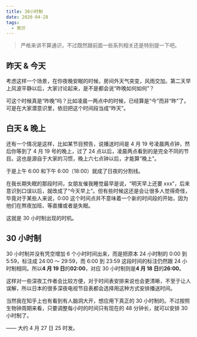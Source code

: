 ```yaml
---
title: 30小时制
date: 2020-04-28
tags:
  - 常识
---
```

> 严格来讲不算通识，不过既然跟前面一些系列相关还是特别提一下吧。

## 昨天 &amp; 今天

考虑这样一个场景，在你夜晚安眠的时候，房间外天气突变，风雨交加。第二天早上风波平静以后，大家讨论起来，是不是都会说“昨晚如何如何”？

可这个时候真是“昨晚”吗？比如凌晨一两点中的时候，已经算是“今”而非“昨”了。可是在大家潜意识里，依旧把这个时间段当成“昨天”。

## 白天 & 晚上

还有一个情况是这样，比如某节目预告，说播送时间是 4 月 19 号凌晨两点钟，然后你等到了 4 月 19 号的晚上，过了 24 点以后，凌晨两点看到的是完全不同的节目。这也是源自于大家的习惯，晚上六七点钟以后，才能算“晚上”。

于是上午 6:00 和下午 6:00（18:00）就成了日夜的分割线。

在我长期失眠的那段时间，女朋友催我睡觉最早是说，“明天早上还要 xxx”，后来意识到口误以后，就改成了“今天早上”。但有些时候这还是会让很多人觉得奇怪，毕竟对于某些人来说，0:00 这个时间点并不意味着一个新的时间段的开始，因为他们在熬夜加班、等直播或者是失眠。

这就是 30 小时制出现的时机。

## 30 小时制

30 小时制并没有凭空增加 6 个小时时间出来，而是把原本 24 小时制的 0:00 到 5:59，标注成 24:00 ～ 29:59，而 6:00 到 23:59 这段时间的标注仍然跟 24 小时制相同。所以**4 月 19 日**的**02:00**，对应 30 小时制则是**4 月 18 日**的**26:00**。

这样对一些深夜工作者会比较方便，对于时间表安排来说也会更清晰，不至于让人误解，所以日本的很多深夜电视节目表都会选择用这种方式安排播送时间。

当然我在知乎上也有看到有人脑洞大开，想应用下真正的 30 小时制的。不过按照生物钟周期来看，只要调整每小时的时间只有现在的 48 分钟长，就可以安排 30 小时制了。

—— 大约 4 月 27 日 25 时发。
